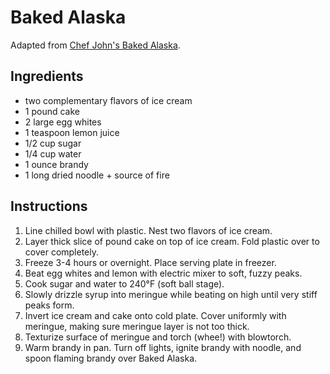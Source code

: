 # Baked Alaska

Adapted from [Chef John's Baked Alaska](http://foodwishes.blogspot.com/2015/02/baked-alaska-with-lighter-you-betcha.html).

## Ingredients

- two complementary flavors of ice cream
- 1 pound cake
- 2 large egg whites
- 1 teaspoon lemon juice
- 1/2 cup sugar
- 1/4 cup water
- 1 ounce brandy
- 1 long dried noodle + source of fire

## Instructions

1. Line chilled bowl with plastic. Nest two flavors of ice cream.
2. Layer thick slice of pound cake on top of ice cream. Fold plastic over to cover completely.
3. Freeze 3-4 hours or overnight. Place serving plate in freezer.
4. Beat egg whites and lemon with electric mixer to soft, fuzzy peaks.
5. Cook sugar and water to 240°F (soft ball stage).
6. Slowly drizzle syrup into meringue while beating on high until very stiff peaks form.
7. Invert ice cream and cake onto cold plate. Cover uniformly with meringue, making sure meringue layer is not too thick.
8. Texturize surface of meringue and torch (whee!) with blowtorch.
9. Warm brandy in pan. Turn off lights, ignite brandy with noodle, and spoon flaming brandy over Baked Alaska.
